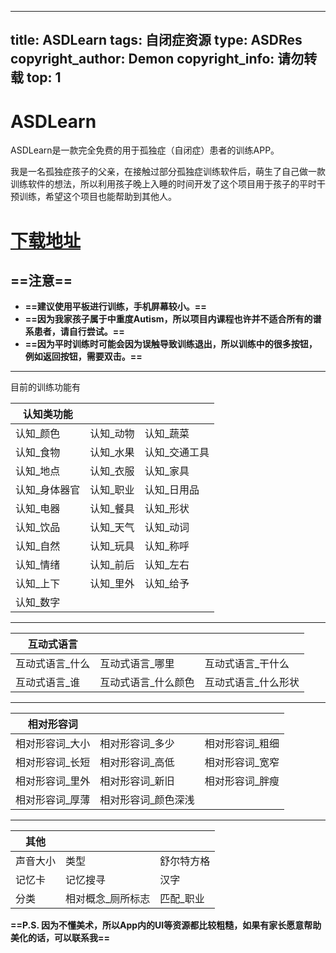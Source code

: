 
---
title: ASDLearn
tags: 自闭症资源
type: ASDRes
copyright_author: Demon 
copyright_info: 请勿转载
top: 1
---

# ASDLearn

ASDLearn是一款完全免费的用于孤独症（自闭症）患者的训练APP。

我是一名孤独症孩子的父亲，在接触过部分孤独症训练软件后，萌生了自己做一款训练软件的想法，所以利用孩子晚上入睡的时间开发了这个项目用于孩子的平时干预训练，希望这个项目也能帮助到其他人。

# [下载地址](https://www.pgyer.com/6oqwJ18R)

## **==注意==**

* **==建议使用平板进行训练，手机屏幕较小。==**
* **==因为我家孩子属于中重度Autism，所以项目内课程也许并不适合所有的谱系患者，请自行尝试。==**
* **==因为平时训练时可能会因为误触导致训练退出，所以训练中的很多按钮，例如返回按钮，需要双击。==**

***

目前的训练功能有

| 认知类功能    |        |          |
| -------- | ------ | -------- |
| 认知\_颜色   | 认知\_动物 | 认知\_蔬菜   |
| 认知\_食物   | 认知\_水果 | 认知\_交通工具 |
| 认知\_地点   | 认知\_衣服 | 认知\_家具   |
| 认知\_身体器官 | 认知\_职业 | 认知\_日用品  |
| 认知\_电器   | 认知\_餐具 | 认知\_形状   |
| 认知\_饮品   | 认知\_天气 | 认知\_动词   |
| 认知\_自然   | 认知\_玩具 | 认知\_称呼   |
| 认知\_情绪   | 认知\_前后 | 认知\_左右   |
| 认知\_上下   | 认知\_里外 | 认知\_给予   |
| 认知\_数字   |        |          |

***

| 互动式语言     |             |             |
| --------- | ----------- | ----------- |
| 互动式语言\_什么 | 互动式语言\_哪里   | 互动式语言\_干什么  |
| 互动式语言\_谁  | 互动式语言\_什么颜色 | 互动式语言\_什么形状 |

***

| 相对形容词     |             |           |
| --------- | ----------- | --------- |
| 相对形容词\_大小 | 相对形容词\_多少   | 相对形容词\_粗细 |
| 相对形容词\_长短 | 相对形容词\_高低   | 相对形容词\_宽窄 |
| 相对形容词\_里外 | 相对形容词\_新旧   | 相对形容词\_胖瘦 |
| 相对形容词\_厚薄 | 相对形容词\_颜色深浅 |           |

***

| 其他   |            |        |
| ---- | ---------- | ------ |
| 声音大小 | 类型         | 舒尔特方格  |
| 记忆卡  | 记忆搜寻       | 汉字     |
| 分类   | 相对概念\_厕所标志 | 匹配\_职业 |

**==P.S. 因为不懂美术，所以App内的UI等资源都比较粗糙，如果有家长愿意帮助美化的话，可以联系我==**
